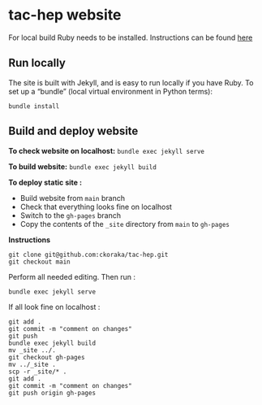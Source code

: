 # tac-hep website

For local build Ruby needs to be installed. Instructions can be found [here](https://jekyllrb.com/docs/installation/)

## Run locally
The site is built with Jekyll, and is easy to run locally if you have Ruby. To set up a “bundle” (local virtual environment in Python terms):
```
bundle install
```

## Build and deploy website

**To check website on localhost:**
```bundle exec jekyll serve```


**To build website:**
```bundle exec jekyll build```


**To deploy static site :**
* Build website from ```main``` branch
* Check that everything looks fine on localhost
* Switch to the ```gh-pages``` branch
* Copy the contents of the ```_site``` directory from ```main``` to ```gh-pages``` 



**Instructions**

```
git clone git@github.com:ckoraka/tac-hep.git
git checkout main 
```

Perform all needed editing. Then run :

```
bundle exec jekyll serve
```

If all look fine on localhost :
```
git add .
git commit -m "comment on changes"
git push
bundle exec jekyll build
mv _site ../.
git checkout gh-pages
mv ../_site .
scp -r _site/* .
git add .
git commit -m "comment on changes"
git push origin gh-pages
```
